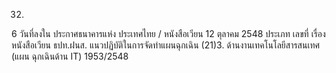 32.
6
วันที่ลงใน
ประกาศธนาคารแห่ง
ประเทศไทย /
หนังสือเวียน
12 ตุลาคม 2548
ประเภท
เลขที่
เรื่อง
หนังสือเวียน ธปท.ฝนส. แนวปฏิบัติในการจัดทำแผนฉุกเฉิน
(21)3. ด้านงานเทคโนโลยีสารสนเทศ (แผน
ฉุกเฉินด้าน IT)
1953/2548
